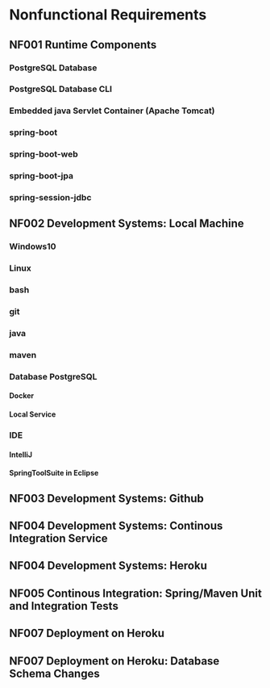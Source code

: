 # Nonfunctional Requirements

## NF001 Runtime Components
### PostgreSQL Database
### PostgreSQL Database CLI
### Embedded java Servlet Container (Apache Tomcat)
### spring-boot
### spring-boot-web
### spring-boot-jpa
### spring-session-jdbc
## NF002 Development Systems: Local Machine
### Windows10
### Linux
### bash
### git
### java
### maven
### Database PostgreSQL
#### Docker
#### Local Service
### IDE 
#### IntelliJ
#### SpringToolSuite in Eclipse
## NF003 Development Systems: Github
## NF004 Development Systems: Continous Integration Service
## NF004 Development Systems: Heroku
## NF005 Continous Integration: Spring/Maven Unit and Integration Tests
## NF007 Deployment on Heroku
## NF007 Deployment on Heroku: Database Schema Changes


